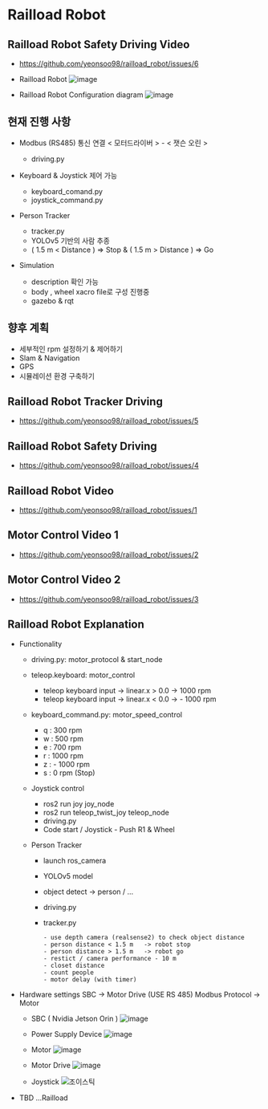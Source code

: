 # Railload Robot

## Railload Robot Safety Driving Video
- https://github.com/yeonsoo98/railload_robot/issues/6
- Railload Robot
![image](https://github.com/yeonsoo98/railload_robot/assets/77741178/2e4c9d33-f0f7-4fb6-9630-87f6e2bd7863)

- Railload Robot Configuration diagram
![image](https://github.com/yeonsoo98/railload_robot/assets/77741178/8b5c6f9b-8a1c-41a9-9145-8ef78f15772a)




## 현재 진행 사항
- Modbus (RS485) 통신 연결 < 모터드라이버 > - < 잿슨 오린 >
  - driving.py
    
- Keyboard & Joystick 제어 가능
  - keyboard_comand.py
  - joystick_command.py
    
- Person Tracker
  - tracker.py
  - YOLOv5 기반의 사람 추종
  - ( 1.5 m < Distance ) => Stop & ( 1.5 m > Distance ) => Go
 
    
- Simulation
  - description 확인 가능
  - body , wheel xacro file로 구성 진행중
  - gazebo & rqt 

## 향후 계획
- 세부적인 rpm 설정하기 & 제어하기
- Slam & Navigation
- GPS 
- 시뮬레이션 환경 구축하기

## Railload Robot Tracker Driving 
- https://github.com/yeonsoo98/railload_robot/issues/5

## Railload Robot Safety Driving
- https://github.com/yeonsoo98/railload_robot/issues/4

## Railload Robot Video 
- https://github.com/yeonsoo98/railload_robot/issues/1 

## Motor Control Video 1
- https://github.com/yeonsoo98/railload_robot/issues/2

## Motor Control Video 2
- https://github.com/yeonsoo98/railload_robot/issues/3


## Railload Robot Explanation
* Functionality
  * driving.py: motor_protocol & start_node
  
  
  * teleop.keyboard: motor_control
    - teleop keyboard input -> linear.x > 0.0 -> 1000 rpm
    - teleop keyboard input -> linear.x < 0.0 -> - 1000 rpm
    
    
    
  * keyboard_command.py: motor_speed_control
    - q : 300 rpm
    - w : 500 rpm
    - e : 700 rpm
    - r : 1000 rpm
    - z : - 1000 rpm
    - s : 0 rpm (Stop)
    
    
    
  * Joystick control
    - ros2 run joy joy_node 
    - ros2 run teleop_twist_joy teleop_node
    - driving.py
    - Code start / Joystick -  Push R1 & Wheel

  * Person Tracker
      - launch ros_camera
      - YOLOv5 model 
      - object detect -> person / ... 
      - driving.py 
      - tracker.py
      
            - use depth camera (realsense2) to check object distance
            - person distance < 1.5 m   -> robot stop 
            - person distance > 1.5 m   -> robot go 
            - restict / camera performance - 10 m
            - closet distance 
            - count people
            - motor delay (with timer)

* Hardware settings 
SBC -> Motor Drive (USE RS 485) Modbus Protocol -> Motor 

  * SBC ( Nvidia Jetson Orin )
![image](https://user-images.githubusercontent.com/77741178/224618275-10c6d570-fa22-433d-9831-7383f32426c2.png)

   * Power Supply Device
![image](https://user-images.githubusercontent.com/77741178/224618244-44db1496-8302-4cf3-af5c-9057796d6f1b.png)

   * Motor
![image](https://user-images.githubusercontent.com/77741178/224618255-6d390bf3-1917-4afb-940e-30888b9c135a.png)   

   * Motor Drive
![image](https://user-images.githubusercontent.com/77741178/224618265-b069b8f8-3a3d-48df-b604-611ab070acca.png)

   * Joystick
![조이스틱](https://user-images.githubusercontent.com/77741178/227871724-d1294560-3b27-4d87-95a4-6c7b3c2d1ae8.jpeg)


- TBD ...Railload
